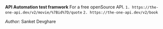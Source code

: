 **API Automation test framwork**
For a free openSource API.
`1. https://the-one-api.dev/v2/movie/%7Bid%7D/quote`
`2. https://the-one-api.dev/v2/book`

_Author:_
Sanket Devghare
